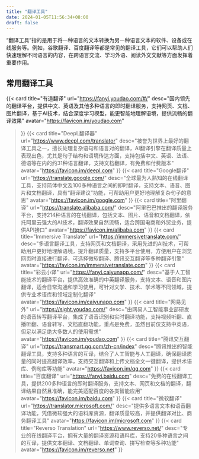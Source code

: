 ```yaml
---
title: "翻译工具"
date: 2024-01-05T11:56:34+08:00
draft: false
---
```



“翻译工具”指的是用于将一种语言的文本转换为另一种语言文本的软件、设备或在线服务等。例如，谷歌翻译、百度翻译等都是常见的翻译工具，它们可以帮助人们快速理解不同语言的内容，在跨语言交流、学习外语、阅读外文文献等方面发挥着重要作用。

## 常用翻译工具

<div class="row"> 

{{< card
    title="有道翻译"
    url="https://fanyi.youdao.com/#/"
    desc="国内领先的翻译平台，提供中文、英语及其他多种语言的即时翻译服务，支持网页、文档、图片翻译，基于AI技术，结合深度学习模型，能更智能地理解语境，提供流畅的翻译效果"
    avatar="https://favicon.im/youdao.com"
>}}
{{< card
    title="DeepL翻译器"
    url="https://www.deepl.com/translator"
    desc="被誉为世界上最好的翻译工具之一，擅长处理复杂语句和语言对的翻译，AI翻译引擎在翻译质量上表现出色，尤其是句子结构和语境传达方面，支持包括中文、英语、法语、德语等在内的约31种语言翻译，支持文档翻译，有免费和付费版本"
    avatar="https://favicon.im/deepl.com"
>}}
{{< card
    title="Google翻译"
    url="https://translate.google.com/"
    desc="全球最为人熟知的在线翻译工具，支持简体中文及100多种语言之间的即时翻译，支持文本、语音、图片和文档翻译，具有“翻译建议”功能，可帮助用户更好地理解复杂句子的意思"
    avatar="https://favicon.im/google.com"
>}}
{{< card
    title="阿里翻译"
    url="https://translate.alibaba.com/"
    desc="阿里巴巴推出的翻译服务平台，支持214种语言的在线翻译，包括文本、图片、语音和文档翻译，依托阿里云强大的AI技术，翻译效果自然流畅，适合跨国电商和外贸业务，提供API接口"
    avatar="https://favicon.im/alibaba.com"
>}}
{{< card
    title="Immersive Translate"
    url="https://immersivetranslate.com/"
    desc="多语言翻译工具，支持网页和文档翻译，采用先进的AI技术，可帮助用户更好地理解语境，提升翻译质量，支持多平台使用，方便用户在浏览网页时直接进行翻译，可选择微软翻译、腾讯交互翻译等多种翻译引擎"
    avatar="https://favicon.im/immersivetranslate.com"
>}}
{{< card
    title="彩云小译"
    url="https://fanyi.caiyunapp.com/"
    desc="基于人工智能技术的翻译平台，提供高效准确的中英翻译服务，支持文本、语音和图片翻译，适合日常沟通和学习使用，可针对文学、技术、学术等不同领域，提供专业术语库和领域定制化翻译"
    avatar="https://favicon.im/caiyunapp.com"
>}}
{{< card
    title="网易见外"
    url="https://sight.youdao.com/"
    desc="由网易人工智能事业部研发的语音转写翻译平台，集成了语音识别和实时翻译功能，支持视频听翻、直播听翻、语音转写、文档直翻功能，重点是免费，虽然目前仅支持中英语，但足以满足绝大多数人的使用需求"
    avatar="https://favicon.im/youdao.com"
>}}
{{< card
    title="腾讯交互翻译"
    url="https://transmart.qq.com/zh-cn/index"
    desc="腾讯推出的智能翻译工具，支持多种语言的互译，结合了人工智能与人工翻译，确保翻译质量的同时提高翻译效率，支持交互翻译和上传文档全文一键翻译，提供术语库、例句库等功能"
    avatar="https://favicon.im/qq.com"
>}}
{{< card
    title="百度翻译"
    url="https://fanyi.baidu.com"
    desc="免费的在线翻译工具，提供200多种语言的即时翻译服务，支持文本、网页和文档的翻译，翻译结果自然且准确，能完美适配百度的各类智能应用"
    avatar="https://favicon.im/baidu.com"
>}}
{{< card
    title="微软翻译"
    url="https://translator.microsoft.com/"
    desc="提供多语言文本和语音翻译功能，凭借微软强大的语料库资源，翻译质量较高，并提供翻译对比、商务翻译工具"
    avatar="https://favicon.im/microsoft.com"
>}}
{{< card
    title="Reverso Translation"
    url="https://www.reverso.net/"
    desc="专业的在线翻译平台，拥有大量的翻译资源和语料库，支持20多种语言之间的互译，提供文本翻译、文档翻译、单词查询、拼写检查等多种功能"
    avatar="https://favicon.im/reverso.net"
>}}

</div>
